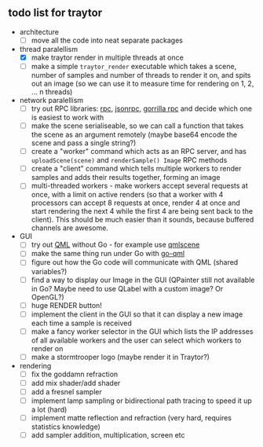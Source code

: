 ## todo list for traytor

- architecture
    - [ ] move all the code into neat separate packages

- thread paralellism
    - [x] make traytor render in multiple threads at once
    - [ ] make a simple `traytor_render` executable which takes a scene,
      number of samples and number of threads to render it on, and spits
      out an image (so we can use it to measure time for rendering on
      1, 2, ... n threads)

- network paralellism
    - [ ] try out RPC libraries:
      [rpc](https://golang.org/pkg/net/rpc/),
      [jsonrpc](https://golang.org/pkg/net/rpc/jsonrpc/),
      [gorrilla rpc](http://www.gorillatoolkit.org/pkg/rpc)
      and decide which one is easiest to work with
    - [ ] make the scene serialiseable, so we can call a function that takes
      the scene as an argument remotely (maybe base64 encode the scene
      and pass a single string?)
    - [ ] create a "worker" command which acts as an RPC server, and
      has `uploadScene(scene)` and `renderSample() Image` RPC methods
    - [ ] create a "client" command which tells multiple workers to render
      samples and adds their results together, forming an image
    - [ ] multi-threaded workers - make workers accept several requests at
      once, with a limit on active renders (so that a worker with 4
      processors can accept 8 requests at once, render 4 at once
      and start rendering the next 4 while the first 4 are being sent
      back to the client). This should be much easier than it sounds,
      because buffered channels are awesome.

- GUI
    - [ ] try out [QML](http://doc.qt.io/qt-5/qtqml-index.html) without
      Go - for example use [qmlscene](http://doc.qt.io/qt-5/qtquick-qmlscene.html)
    - [ ] make the same thing run under Go with [go-qml](https://github.com/go-qml/qml)
    - [ ] figure out how the Go code will communicate with QML (shared variables?)
    - [ ] find a way to display our Image in the GUI (QPainter still not
      available in Go? Maybe need to use QLabel with a custom image? Or OpenGL?)
    - [ ] huge RENDER button!
    - [ ] implement the client in the GUI so that it can display a new image
      each time a sample is received
    - [ ] make a fancy worker selector in the GUI which lists the IP addresses
      of all available workers and the user can select which workers to
      render on
    - [ ] make a stormtrooper logo (maybe render it in Traytor?)

- rendering
    - [ ] fix the goddamn refraction
    - [ ] add mix shader/add shader
    - [ ] add a fresnel sampler
    - [ ] implement lamp sampling or bidirectional path tracing to speed
      it up a lot (hard)
    - [ ] implement matte reflection and refraction
      (very hard, requires statistics knowledge)
    - [ ] add sampler addition, multiplication, screen etc
